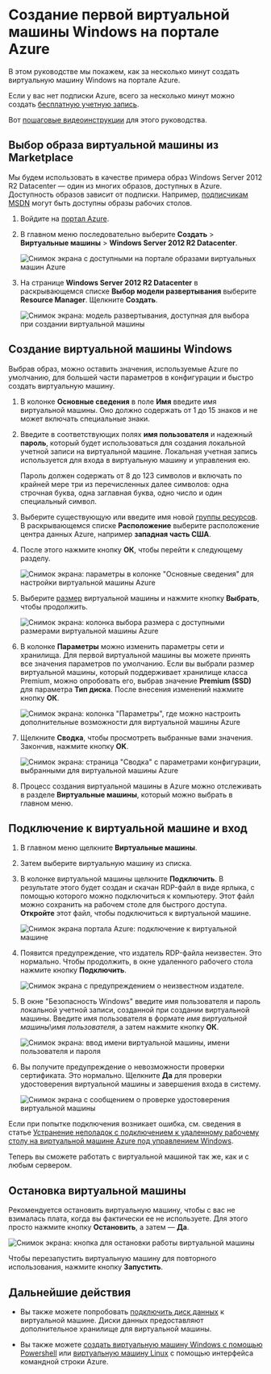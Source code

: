 <properties
	pageTitle="Создание первой виртуальной машины Windows | Microsoft Azure"
	description="Узнайте, как создать первую виртуальную машину Windows с помощью портала Azure."
	keywords="виртуальная машина Windows, создать виртуальную машину, виртуальный компьютер, настроить виртуальную машину"
	services="virtual-machines-windows"
	documentationCenter=""
	authors="cynthn"
	manager="timlt"
	editor=""
	tags="azure-resource-manager"/>
<tags
	ms.service="virtual-machines-windows"
	ms.workload="infrastructure-services"
	ms.tgt_pltfrm="vm-windows"
	ms.devlang="na"
	ms.topic="hero-article"
	ms.date="04/28/2016"
	ms.author="cynthn"/>

# Создание первой виртуальной машины Windows на портале Azure

В этом руководстве мы покажем, как за несколько минут создать виртуальную машину Windows на портале Azure.

Если у вас нет подписки Azure, всего за несколько минут можно создать [бесплатную учетную запись](https://azure.microsoft.com/free/).

Вот [пошаговые видеоинструкции](https://channel9.msdn.com/Blogs/Azure-Documentation-Shorts/Create-A-Virtual-Machine-Running-Windows-In-The-Azure-Preview-Portal) для этого руководства.


## Выбор образа виртуальной машины из Marketplace

Мы будем использовать в качестве примера образ Windows Server 2012 R2 Datacenter — один из многих образов, доступных в Azure. Доступность образов зависит от подписки. Например, [подписчикам MSDN](https://azure.microsoft.com/pricing/member-offers/msdn-benefits-details/?WT.mc_id=A261C142F) могут быть доступны образы рабочих столов.

1. Войдите на [портал Azure](https://portal.azure.com).

2. В главном меню последовательно выберите **Создать** > **Виртуальные машины** > **Windows Server 2012 R2 Datacenter**.

	![Снимок экрана с доступными на портале образами виртуальных машин Azure](./media/virtual-machines-windows-hero-tutorial/marketplace-new.png)


3. На странице **Windows Server 2012 R2 Datacenter** в раскрывающемся списке **Выбор модели развертывания** выберите **Resource Manager**. Щелкните **Создать**.

	![Снимок экрана: модель развертывания, доступная для выбора при создании виртуальной машины](./media/virtual-machines-windows-hero-tutorial/deployment-model.png)

## Создание виртуальной машины Windows

Выбрав образ, можно оставить значения, используемые Azure по умолчанию, для большей части параметров в конфигурации и быстро создать виртуальную машину.

1. В колонке **Основные сведения** в поле **Имя** введите имя виртуальной машины. Оно должно содержать от 1 до 15 знаков и не может включать специальные знаки.

2. Введите в соответствующих полях **имя пользователя** и надежный **пароль**, который будет использоваться для создания локальной учетной записи на виртуальной машине. Локальная учетная запись используется для входа в виртуальную машину и управления ею.

	Пароль должен содержать от 8 до 123 символов и включать по крайней мере три из перечисленных далее символов: одна строчная буква, одна заглавная буква, одно число и один специальный символ.


3. Выберите существующую или введите имя новой [группы ресурсов](../resource-group-overview.md#resource-groups). В раскрывающемся списке **Расположение** выберите расположение центра данных Azure, например **западная часть США**.

4. После этого нажмите кнопку **ОК**, чтобы перейти к следующему разделу.

	![Снимок экрана: параметры в колонке "Основные сведения" для настройки виртуальной машины Azure](./media/virtual-machines-windows-hero-tutorial/basics-blade.png)

	
5. Выберите [размер](virtual-machines-windows-sizes.md) виртуальной машины и нажмите кнопку **Выбрать**, чтобы продолжить.

	![Снимок экрана: колонка выбора размера с доступными размерами виртуальной машины Azure](./media/virtual-machines-windows-hero-tutorial/size-blade.png)

6. В колонке **Параметры** можно изменить параметры сети и хранилища. Для первой виртуальной машины вы можете принять все значения параметров по умолчанию. Если вы выбрали размер виртуальной машины, который поддерживает хранилище класса Premium, можно опробовать его, выбрав значение **Premium (SSD)** для параметра **Тип диска**. После внесения изменений нажмите кнопку **ОК**.

	![Снимок экрана: колонка "Параметры", где можно настроить дополнительные возможности для виртуальной машины Azure](./media/virtual-machines-windows-hero-tutorial/settings-blade.png)

7. Щелкните **Сводка**, чтобы просмотреть выбранные вами значения. Закончив, нажмите кнопку **OK**.

	![Снимок экрана: страница "Сводка" с параметрами конфигурации, выбранными для виртуальной машины Azure](./media/virtual-machines-windows-hero-tutorial/summary-blade.png)

8. Процесс создания виртуальной машины в Azure можно отслеживать в разделе **Виртуальные машины**, который можно выбрать в главном меню.


## Подключение к виртуальной машине и вход

1.	В главном меню щелкните **Виртуальные машины**.

2.	Затем выберите виртуальную машину из списка.

3. В колонке виртуальной машины щелкните **Подключить**. В результате этого будет создан и скачан RDP-файл в виде ярлыка, с помощью которого можно подключиться к компьютеру. Этот файл можно сохранить на рабочем столе для быстрого доступа. **Откройте** этот файл, чтобы подключиться к виртуальной машине.

	![Снимок экрана портала Azure: подключение к виртуальной машине](./media/virtual-machines-windows-hero-tutorial/connect.png)

4. Появится предупреждение, что издатель RDP-файла неизвестен. Это нормально. Чтобы продолжить, в окне удаленного рабочего стола нажмите кнопку **Подключить**.

	![Снимок экрана с предупреждением о неизвестном издателе.](./media/virtual-machines-windows-hero-tutorial/rdp-warn.png)

5. В окне "Безопасность Windows" введите имя пользователя и пароль локальной учетной записи, созданной при создании виртуальной машины. Введите имя пользователя в формате *имя виртуальной машины*&#92;*имя пользователя*, а затем нажмите кнопку **ОК**.

	![Снимок экрана: ввод имени виртуальной машины, имени пользователя и пароля](./media/virtual-machines-windows-hero-tutorial/credentials.png)
 	
6.	Вы получите предупреждение о невозможности проверки сертификата. Это нормально. Щелкните **Да** для проверки удостоверения виртуальной машины и завершения входа в систему.

	![Снимок экрана с сообщением о проверке удостоверения виртуальной машины](./media/virtual-machines-windows-hero-tutorial/cert-warning.png)


Если при попытке подключения возникает ошибка, см. сведения в статье [Устранение неполадок с подключением к удаленному рабочему столу на виртуальной машине Azure под управлением Windows](virtual-machines-windows-troubleshoot-rdp-connection.md).

Теперь вы сможете работать с виртуальной машиной так же, как и с любым сервером.

## Остановка виртуальной машины

Рекомендуется остановить виртуальную машину, чтобы с вас не взималась плата, когда вы фактически ее не используете. Для этого просто нажмите кнопку **Остановить**, а затем — **Да**.

![Снимок экрана: кнопка для остановки работы виртуальной машины](./media/virtual-machines-windows-hero-tutorial/stop-vm.png)
	
Чтобы перезапустить виртуальную машину для повторного использования, нажмите кнопку **Запустить**.


## Дальнейшие действия

* Вы также можете попробовать [подключить диск данных](virtual-machines-windows-attach-disk-portal.md) к виртуальной машине. Диски данных предоставляют дополнительное хранилище для виртуальной машины.

* Вы также можете [создать виртуальную машину Windows с помощью Powershell](virtual-machines-windows-ps-create.md) или [виртуальную машину Linux](virtual-machines-linux-quick-create-cli.md) с помощью интерфейса командной строки Azure.

<!---HONumber=AcomDC_0504_2016-->